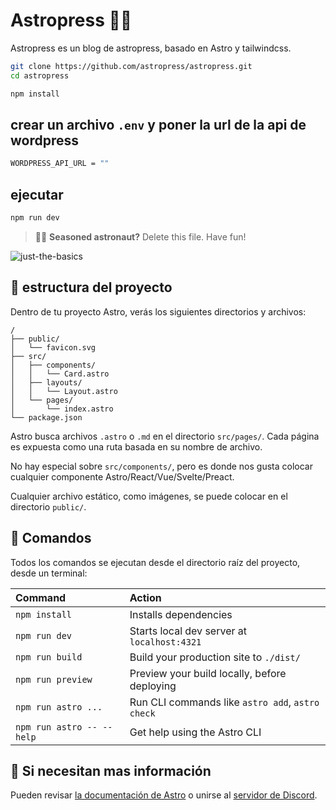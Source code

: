 # Astropress 🧑‍🚀

Astropress es un blog de astropress, basado en Astro y tailwindcss.

```sh
git clone https://github.com/astropress/astropress.git
cd astropress
```

```sh
npm install
```

## crear un archivo `.env` y poner la url de la api de wordpress

```sh
WORDPRESS_API_URL = ""
```

## ejecutar

```sh
npm run dev
```

> 🧑‍🚀 **Seasoned astronaut?** Delete this file. Have fun!

![just-the-basics](https://github.com/withastro/astro/assets/2244813/a0a5533c-a856-4198-8470-2d67b1d7c554)

## 🚀 estructura del proyecto

Dentro de tu proyecto Astro, verás los siguientes directorios y archivos:

```text
/
├── public/
│   └── favicon.svg
├── src/
│   ├── components/
│   │   └── Card.astro
│   ├── layouts/
│   │   └── Layout.astro
│   └── pages/
│       └── index.astro
└── package.json
```

Astro busca archivos `.astro` o `.md` en el directorio `src/pages/`. Cada página es expuesta como una ruta basada en su nombre de archivo.

No hay especial sobre `src/components/`, pero es donde nos gusta colocar cualquier componente Astro/React/Vue/Svelte/Preact.

Cualquier archivo estático, como imágenes, se puede colocar en el directorio `public/`.

## 🧞 Comandos

Todos los comandos se ejecutan desde el directorio raíz del proyecto, desde un terminal:

| Command                   | Action                                           |
| :------------------------ | :----------------------------------------------- |
| `npm install`             | Installs dependencies                            |
| `npm run dev`             | Starts local dev server at `localhost:4321`      |
| `npm run build`           | Build your production site to `./dist/`          |
| `npm run preview`         | Preview your build locally, before deploying     |
| `npm run astro ...`       | Run CLI commands like `astro add`, `astro check` |
| `npm run astro -- --help` | Get help using the Astro CLI                     |

## 👀 Si necesitan mas información

Pueden revisar [la documentación de Astro](https://docs.astro.build) o unirse al [servidor de Discord](https://astro.build/chat).
